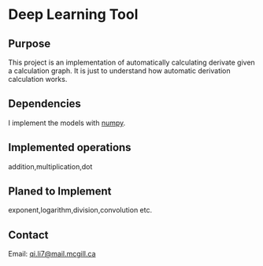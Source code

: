 # Deep Learning Tool


## Purpose

This project is an implementation of automatically calculating derivate given a calculation graph. It is just to understand how automatic derivation calculation works.

## Dependencies

I implement the models with [numpy](http://www.numpy.org/).

## Implemented operations
addition,multiplication,dot

## Planed to Implement
exponent,logarithm,division,convolution etc.

## Contact
Email: qi.li7@mail.mcgill.ca